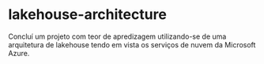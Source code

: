# lakehouse-architecture
Concluí um projeto com teor de apredizagem utilizando-se de uma arquitetura de lakehouse tendo em vista os serviços de nuvem da Microsoft Azure.

